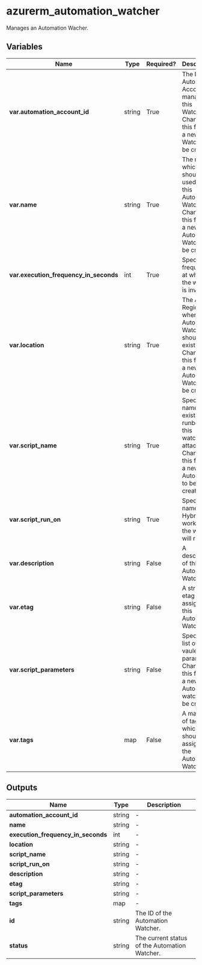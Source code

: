 # azurerm_automation_watcher

Manages an Automation Wacher.

## Variables

| Name | Type | Required? |  Description |
| ---- | ---- | --------- |  ----------- |
| **var.automation_account_id** | string | True | The ID of Automation Account to manage this Watcher. Changing this forces a new Watcher to be created. | 
| **var.name** | string | True | The name which should be used for this Automation Watcher. Changing this forces a new Automation Watcher to be created. | 
| **var.execution_frequency_in_seconds** | int | True | Specify the frequency at which the watcher is invoked. | 
| **var.location** | string | True | The Azure Region where the Automation Watcher should exist. Changing this forces a new Automation Watcher to be created. | 
| **var.script_name** | string | True | Specify the name of an existing runbook this watcher is attached to. Changing this forces a new Automation to be created. | 
| **var.script_run_on** | string | True | Specify the name of the Hybrid work group the watcher will run on. | 
| **var.description** | string | False | A description of this Automation Watcher. | 
| **var.etag** | string | False | A string of etag assigned to this Automation Watcher. | 
| **var.script_parameters** | string | False | Specifies a list of key-vaule parameters. Changing this forces a new Automation watcher to be created. | 
| **var.tags** | map | False | A mapping of tags which should be assigned to the Automation Watcher. | 



## Outputs

| Name | Type | Description |
| ---- | ---- | --------- | 
| **automation_account_id** | string  | - | 
| **name** | string  | - | 
| **execution_frequency_in_seconds** | int  | - | 
| **location** | string  | - | 
| **script_name** | string  | - | 
| **script_run_on** | string  | - | 
| **description** | string  | - | 
| **etag** | string  | - | 
| **script_parameters** | string  | - | 
| **tags** | map  | - | 
| **id** | string  | The ID of the Automation Watcher. | 
| **status** | string  | The current status of the Automation Watcher. | 